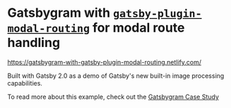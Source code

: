 # Gatsbygram with [`gatsby-plugin-modal-routing`](https://github.com/lsirivong/gatsby-plugin-modal-routing/) for modal route handling


https://gatsbygram-with-gatsby-plugin-modal-routing.netlify.com/

Built with Gatsby 2.0 as a demo of Gatsby's new built-in image processing
capabilities.

To read more about this example, check out the [Gatsbygram Case Study](https://www.gatsbyjs.org/blog/gatsbygram-case-study/)
